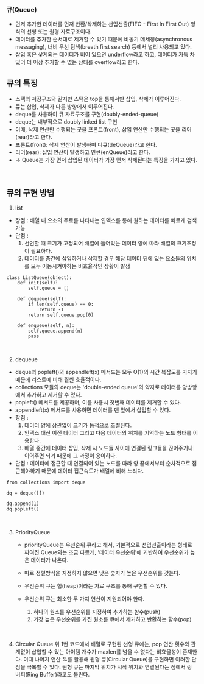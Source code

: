 ### 큐(Queue)
 - 먼저 추가한 데이터를 먼저 반환/삭제하는 선입선출(FIFO - First In First Out) 형식의 선형 또는 원형 자료구조이다.
 - 데이터를 추가한 순서대로 제거할 수 있기 때문에 비동기 메세징(asynchronous messaging), 너비 우선 탐색(breath first search) 등에서 널리 사용되고 있다.
 - 삽입 혹은 샂게되는 데이터가 비어 있으면 underflow라고 하고, 데이터가 가득 차 있어 더 이상 추가할 수 없는 상태를 overflow라고 한다.

## 큐의 특징
- 스택의 저장구조와 같지만 스택은 top을 통해서만 삽입, 삭제가 이루어진다.
- 큐는 삽입, 삭제가 다른 방향에서 이루어진다.
- deque를 사용하여 큐 자료구조를 구현(doubly-ended-queue)
- deque는 내부적으로 doubly linked list 구현
- 이때, 삭제 연산만 수행되는 곳을 프론트(front), 삽입 연산만 수행되는 곳을 리어(rear)라고 한다.
 - 프론트(front): 삭제 연산이 발생하며 디큐(deQueue)라고 한다.
 - 리어(rear): 삽입 연산이 발생하고 인큐(enQueue)라고 한다.
 - → Queue는 가장 먼저 삽입된 데이터가 가장 먼저 삭제된다는 특징을 가지고 있다.

<br>

## 큐의 구현 방법

1. list
 - 장점 : 배열 내 요소의 주로를 나타내는 인덱스를 통해 원하는 데이터를 빠르게 검색 가능
 - 단점 :
    1) 선언할 때 크기가 고정되어 배열에 들어있는 데이터 양에 따라 배열의 크기조정이 필요하다.
    2) 데이터를 중간에 삽입하거나 삭제할 경우 해당 데이터 뒤에 있는 요소들의 위치를 모두 이동시켜야하는 비효율적인 상황이 발생

```
class ListQueue(object):
    def init(self):
        self.queue = []

    def dequeue(self):
        if len(self.queue) == 0:
            return -1
        return self.queue.pop(0)

    def enqueue(self, n):
        self.queue.append(n)
        pass
```

<br>

2. dequeue

- deque의 popleft()와 appendleft(x) 메서드는 모두 O(1)의 시간 복잡도를 가지기 때문에 리스트에 비해 훨씬 효율적이다.
 - collections 모듈의 deque는 'double-ended queue'의 약자로 데이터를 양방향에서 추가하고 제거할 수 있다.
 - popleft() 메서드를 제공하며, 이를 사용시 첫번째 데이터를 제거할 수 있다. 
 - appendleft(x) 메서드를 사용하면 데이터를 맨 앞에서 삽입할 수 있다.
 - 장점 : 
    1) 데이터 양에 상관없이 크기가 동적으로 조절된다.
    2) 인덱스 대신 이전 데이터 그리고 다음 데이터의 위치를 기억하는 노드 형태를 이용한다.
    3) 배열 중간에 데이터 삽입, 삭제 시 노드들 사이에 연결된 링크들을 끊어주거나 이어주면 되기 때문에 그 과정이 용이하다.
- 단점 : 데이터에 접근할 때 연결되어 있는 노드를 따라 양 끝에서부터 순차적으로 접근해야하기 때문에 데이터 접근속도가 배열에 비해 느리다.

```
from collections import deque

dq = deque([])

dq.append(1)
dq.popleft()
```

<br>

3. PriorityQueue

    - priorityQueue는 우선순위 큐라고 해서, 기본적으로 선입선출이라는 형태로 짜여진 Queue와는 조금 다르게, '데이터 우선순위'에 기반하여 우선순위가 높은 데이터가 나온다.

    - 따로 정렬방식을 지정하지 않으면 낮은 숫자가 높은 우선순위를 갖는다.

    - 우선순위 큐는 힙(heap)이라는 자료 구조를 통해 구현할 수 있다.
    - 우선순위 큐는 최소한 두 가지 연산이 지원되어야 한다.
        1) 하나의 원소를 우선순위를 지정하여 추가하는 함수(push)
        2) 가장 높은 우선순위를 가진 원소를 큐에서 제거하고 반환하는 함수(pop)

<br>

4. Circular Queue
위 1번 코드에서 배열로 구현된 선형 큐에는, pop 연산 횟수와 관계없이 삽입할 수 있는 아이템 개수가 maxlen를 넘을 수 없다는 비효율성이 존재한다.
이때 나머지 연산 %를 활용해 원형 큐(Circular Queue)를 구현하면 이러한 단점을 극복할 수 있다.
원형 큐는 마지막 위치가 시작 위치와 연결된다는 점에서 링 버퍼(Ring Buffer)라고도 불린다.

